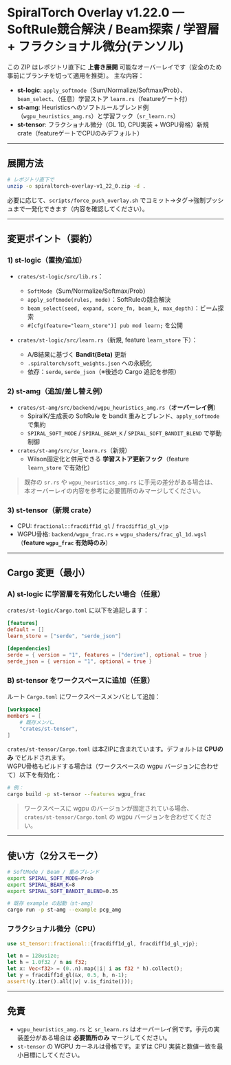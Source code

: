 # SpiralTorch Overlay v1.22.0 — SoftRule競合解決 / Beam探索 / 学習層 + フラクショナル微分(テンソル)

この ZIP はレポジトリ直下に **上書き展開** 可能なオーバーレイです（安全のため事前にブランチを切って適用を推奨）。
主な内容：
- **st-logic**: `apply_softmode`（Sum/Normalize/Softmax/Prob）、`beam_select`、（任意）学習ストア `learn.rs`（featureゲート付）
- **st-amg**: Heuristicsへのソフトルールブレンド例（`wgpu_heuristics_amg.rs`）と学習フック（`sr_learn.rs`）
- **st-tensor**: フラクショナル微分（GL 1D, CPU実装 + WGPU骨格）新規 crate（featureゲートでCPUのみデフォルト）

---

## 展開方法

```bash
# レポジトリ直下で
unzip -o spiraltorch-overlay-v1_22_0.zip -d .
```

必要に応じて、`scripts/force_push_overlay.sh` でコミット→タグ→強制プッシュまで一発化できます（内容を確認してください）。

---

## 変更ポイント（要約）

### 1) st-logic（置換/追加）
- `crates/st-logic/src/lib.rs`：
  - `SoftMode`（Sum/Normalize/Softmax/Prob）
  - `apply_softmode(rules, mode)`：SoftRuleの競合解決
  - `beam_select(seed, expand, score_fn, beam_k, max_depth)`：ビーム探索
  - `#[cfg(feature="learn_store")] pub mod learn;` を公開

- `crates/st-logic/src/learn.rs`（新規, feature `learn_store` 下）：
  - A/B結果に基づく **Bandit(Beta)** 更新
  - `.spiraltorch/soft_weights.json` への永続化
  - 依存：`serde`, `serde_json`（※後述の Cargo 追記を参照）

### 2) st-amg（追加/差し替え例）
- `crates/st-amg/src/backend/wgpu_heuristics_amg.rs`（**オーバーレイ例**）
  - SpiralK/生成表の SoftRule を bandit 重みとブレンド、`apply_softmode` で集約
  - `SPIRAL_SOFT_MODE` / `SPIRAL_BEAM_K` / `SPIRAL_SOFT_BANDIT_BLEND` で挙動制御
- `crates/st-amg/src/sr_learn.rs`（新規）
  - Wilson固定化と併用できる **学習ストア更新フック**（feature `learn_store` で有効化）

> 既存の `sr.rs` や `wgpu_heuristics_amg.rs` に手元の差分がある場合は、
> 本オーバーレイの内容を参考に必要箇所のみマージしてください。

### 3) st-tensor（新規 crate）
- CPU: `fractional::fracdiff1d_gl` / `fracdiff1d_gl_vjp`
- WGPU骨格: `backend/wgpu_frac.rs` + `wgpu_shaders/frac_gl_1d.wgsl`（**feature `wgpu_frac` 有効時のみ**）

---

## Cargo 変更（最小）

### A) st-logic に学習層を有効化したい場合（任意）
`crates/st-logic/Cargo.toml` に以下を追記します：
```toml
[features]
default = []
learn_store = ["serde", "serde_json"]

[dependencies]
serde = { version = "1", features = ["derive"], optional = true }
serde_json = { version = "1", optional = true }
```

### B) st-tensor をワークスペースに追加（任意）
ルート `Cargo.toml` にワークスペースメンバとして追加：
```toml
[workspace]
members = [
    # 既存メンバ…
    "crates/st-tensor",
]
```

`crates/st-tensor/Cargo.toml` は本ZIPに含まれています。デフォルトは **CPUのみ** でビルドされます。  
WGPU骨格もビルドする場合は（ワークスペースの wgpu バージョンに合わせて）以下を有効化：
```bash
# 例：
cargo build -p st-tensor --features wgpu_frac
```

> ワークスペースに wgpu のバージョンが固定されている場合、
> `crates/st-tensor/Cargo.toml` の wgpu バージョンを合わせてください。

---

## 使い方（2分スモーク）

```bash
# SoftMode / Beam / 重みブレンド
export SPIRAL_SOFT_MODE=Prob
export SPIRAL_BEAM_K=8
export SPIRAL_SOFT_BANDIT_BLEND=0.35

# 既存 example の起動（st-amg）
cargo run -p st-amg --example pcg_amg
```

### フラクショナル微分（CPU）
```rust
use st_tensor::fractional::{fracdiff1d_gl, fracdiff1d_gl_vjp};

let n = 128usize;
let h = 1.0f32 / n as f32;
let x: Vec<f32> = (0..n).map(|i| i as f32 * h).collect();
let y = fracdiff1d_gl(&x, 0.5, h, n-1);
assert!(y.iter().all(|v| v.is_finite()));
```

---

## 免責
- `wgpu_heuristics_amg.rs` と `sr_learn.rs` はオーバーレイ例です。手元の実装差分がある場合は **必要箇所のみ** マージしてください。
- `st-tensor` の WGPU カーネルは骨格です。まずは CPU 実装と数値一致を最小目標にしてください。

